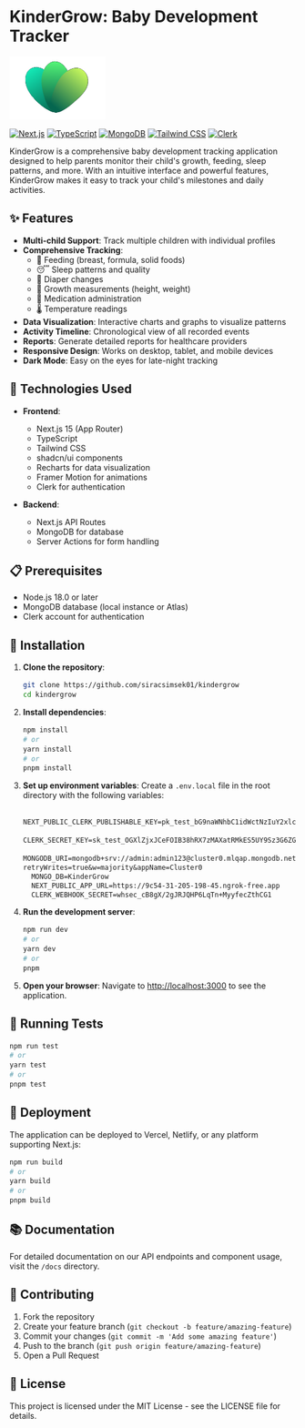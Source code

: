 # KinderGrow: Baby Development Tracker

![KinderGrow Logo](/public/images/logo.png)

[![Next.js](https://img.shields.io/badge/Next.js-15.0-black?style=for-the-badge&logo=next.js)](https://nextjs.org/)
[![TypeScript](https://img.shields.io/badge/TypeScript-5.0-blue?style=for-the-badge&logo=typescript)](https://www.typescriptlang.org/)
[![MongoDB](https://img.shields.io/badge/MongoDB-6.0-green?style=for-the-badge&logo=mongodb)](https://www.mongodb.com/)
[![Tailwind CSS](https://img.shields.io/badge/Tailwind_CSS-3.3-38B2AC?style=for-the-badge&logo=tailwind-css)](https://tailwindcss.com/)
[![Clerk](https://img.shields.io/badge/Clerk-Auth-purple?style=for-the-badge&logo=clerk)](https://clerk.dev/)

KinderGrow is a comprehensive baby development tracking application designed to help parents monitor their child's growth, feeding, sleep patterns, and more. With an intuitive interface and powerful features, KinderGrow makes it easy to track your child's milestones and daily activities.

## ✨ Features

- **Multi-child Support**: Track multiple children with individual profiles
- **Comprehensive Tracking**:
   - 🍼 Feeding (breast, formula, solid foods)
   - 😴 Sleep patterns and quality
   - 🧷 Diaper changes
   - 📏 Growth measurements (height, weight)
   - 💊 Medication administration
   - 🌡️ Temperature readings
- **Data Visualization**: Interactive charts and graphs to visualize patterns
- **Activity Timeline**: Chronological view of all recorded events
- **Reports**: Generate detailed reports for healthcare providers
- **Responsive Design**: Works on desktop, tablet, and mobile devices
- **Dark Mode**: Easy on the eyes for late-night tracking

## 🚀 Technologies Used

- **Frontend**:
   - Next.js 15 (App Router)
   - TypeScript
   - Tailwind CSS
   - shadcn/ui components
   - Recharts for data visualization
   - Framer Motion for animations
   - Clerk for authentication

- **Backend**:
   - Next.js API Routes
   - MongoDB for database
   - Server Actions for form handling

## 📋 Prerequisites

- Node.js 18.0 or later
- MongoDB database (local instance or Atlas)
- Clerk account for authentication

## 🔧 Installation

1. **Clone the repository**:
    ```bash
    git clone https://github.com/siracsimsek01/kindergrow
    cd kindergrow
    ```

2. **Install dependencies**:
    ```bash
    npm install
    # or
    yarn install
    # or
    pnpm install
    ```

3. **Set up environment variables**:
    Create a `.env.local` file in the root directory with the following variables:
    ```
      NEXT_PUBLIC_CLERK_PUBLISHABLE_KEY=pk_test_bG9naWNhbC1idWctNzIuY2xlcmsuYWNjb3VudHMuZGV2JA
      CLERK_SECRET_KEY=sk_test_OGXlZjxJCeFOIB38hRX7zMAXatRMkES5UY9Sz3G6ZG
      MONGODB_URI=mongodb+srv://admin:admin123@cluster0.mlqap.mongodb.net/?retryWrites=true&w=majority&appName=Cluster0
      MONGO_DB=KinderGrow
      NEXT_PUBLIC_APP_URL=https://9c54-31-205-198-45.ngrok-free.app
      CLERK_WEBHOOK_SECRET=whsec_cB8gX/2gJRJQHP6LqTn+MyyfecZthCG1
    ```

4. **Run the development server**:
    ```bash
    npm run dev
    # or
    yarn dev
    # or
    pnpm 
    ```

5. **Open your browser**:
    Navigate to [http://localhost:3000](http://localhost:3000) to see the application.

## 🧪 Running Tests

```bash
npm run test
# or
yarn test
# or
pnpm test
```

## 🚢 Deployment

The application can be deployed to Vercel, Netlify, or any platform supporting Next.js:

```bash
npm run build
# or
yarn build
# or
pnpm build
```

## 📚 Documentation

For detailed documentation on our API endpoints and component usage, visit the `/docs` directory.

## 🤝 Contributing

1. Fork the repository
2. Create your feature branch (`git checkout -b feature/amazing-feature`)
3. Commit your changes (`git commit -m 'Add some amazing feature'`)
4. Push to the branch (`git push origin feature/amazing-feature`)
5. Open a Pull Request

## 📄 License

This project is licensed under the MIT License - see the LICENSE file for details.



